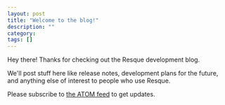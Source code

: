 ```yaml
---
layout: post
title: "Welcome to the blog!"
description: ""
category: 
tags: []
---
```


Hey there! Thanks for checking out the Resque development blog.

We'll post stuff here like release notes, development plans for the future, and
anything else of interest to people who use Resque.

Please subscribe to [the ATOM feed](/blog/atom.xml) to get updates.
